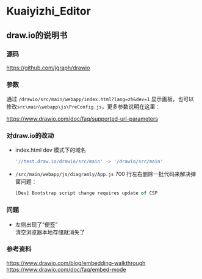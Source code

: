 # Kuaiyizhi_Editor

## draw.io的说明书

### 源码

<https://github.com/jgraph/drawio>

### 参数

通过 `/drawio/src/main/webapp/index.html?lang=zh&dev=1` 显示画板，也可以修改`src\main\webapp\js\PreConfig.js`，更多参数说明在这里：

<https://www.drawio.com/doc/faq/supported-url-parameters>

### 对draw.io的改动

- index.html dev 模式下的域名

  ```js
  '//test.draw.io/drawio/src/main' -> '/drawio/src/main'
  ```
  
- `/src/main/webapp/js/diagramly/App.js` 700 行左右删除一批代码来解决弹窗问题：

  ```js
  [Dev] Bootstrap script change requires update of CSP
  ```

### 问题

- 左侧出现了“便签”  
清空浏览器本地存储就消失了

### 参考资料

<https://www.drawio.com/blog/embedding-walkthrough>
<https://www.drawio.com/doc/faq/embed-mode>
